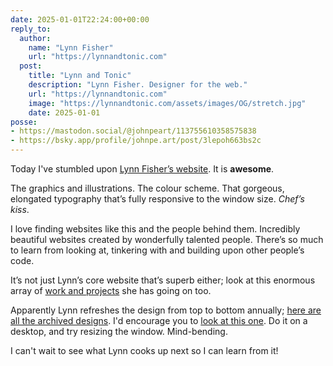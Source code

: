 ```yaml
---
date: 2025-01-01T22:24:00+00:00
reply_to:
  author:
    name: "Lynn Fisher"
    url: "https://lynnandtonic.com"
  post:
    title: "Lynn and Tonic"
    description: "Lynn Fisher. Designer for the web."
    url: "https://lynnandtonic.com"
    image: "https://lynnandtonic.com/assets/images/OG/stretch.jpg"
    date: 2025-01-01
posse: 
- https://mastodon.social/@johnpeart/113755610358575838
- https://bsky.app/profile/johnpe.art/post/3lepoh663bs2c
---
```


Today I've stumbled upon [Lynn Fisher’s website](//lynnandtonic.com). It is **awesome**.

The graphics and illustrations. The colour scheme. That gorgeous, elongated typography that’s fully responsive to the window size. *Chef’s kiss*.

I love finding websites like this and the people behind them. Incredibly beautiful websites created by wonderfully talented people. There’s so much to learn from looking at, tinkering with and building upon other people’s code.

It’s not just Lynn’s core website that’s superb either; look at this enormous array of [work and projects](https://lynnandtonic.com/work/) she has going on too.

Apparently Lynn refreshes the design from top to bottom annually; [here are all the archived designs](https://lynnandtonic.com/archive/). I'd encourage you to [look at this one](https://lynnandtonic.com/archive/2021/). Do it on a desktop, and try resizing the window. Mind-bending. 

I can't wait to see what Lynn cooks up next so I can learn from it!